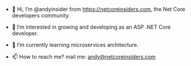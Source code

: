 - 👋 Hi, I’m @andyinsider from https://netcoreinsiders.com, the Net Core developers community.
  
- 👀 I’m interested in growing and developing as an ASP .NET Core developer.
  
- 🌱 I’m currently learning microservices architecture.
  
- 📫 How to reach me?
     mail me: andy@netcoreinsiders.com
  
<!---
andyinsider/andyinsider is a ✨ special ✨ repository because its `README.md` (this file) appears on your GitHub profile.
You can click the Preview link to take a look at your changes.
--->
